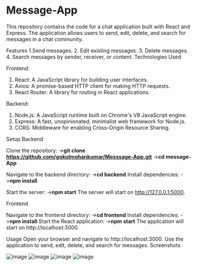 # Message-App

This repository contains the code for a chat application built with React and Express. The application allows users to send, edit, delete, and search for messages in a chat community.

Features
1.Send messages.
2. Edit existing messages.
3. Delete messages.
4. Search messages by sender, receiver, or content.
Technologies Used

Frontend:
1. React: A JavaScript library for building user interfaces.
2. Axios: A promise-based HTTP client for making HTTP requests.
3. React Router: A library for routing in React applications.

Backend:
1. Node.js: A JavaScript runtime built on Chrome's V8 JavaScript engine.
2. Express: A fast, unopinionated, minimalist web framework for Node.js.
3. CORS: Middleware for enabling Cross-Origin Resource Sharing.

Setup
Backend

Clone the repository:
->**git clone https://github.com/gokulmohankumar/Messsage-App.git**
->**cd message-App**

Navigate to the backend directory:
->**cd backend**
Install dependencies:
->**npm install**

Start the server:
->**npm start**
The server will start on http://127.0.0.1:5000.

Frontend

Navigate to the frontend directory:
->**cd frontend**
Install dependencies:
->**npm install**
Start the React application:
->**npm start**
The application will start on http://localhost:3000.

Usage
Open your browser and navigate to http://localhost:3000.
Use the application to send, edit, delete, and search for messages.
Screenshots

![image](https://github.com/gokulmohankumar/react-messageApp/assets/137893923/938da712-dfbf-44fd-9add-bd9759817f3d)
![image](https://github.com/gokulmohankumar/react-messageApp/assets/137893923/3c7fcfd5-197b-43c4-9b97-b49cd57088de)
![image](https://github.com/gokulmohankumar/react-messageApp/assets/137893923/47ce54de-015c-4cf7-98ed-194cc1514755)
![image](https://github.com/gokulmohankumar/react-messageApp/assets/137893923/ba66ccb3-b261-423a-aa0a-a75546f45efc)

